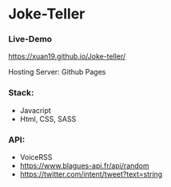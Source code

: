 # Joke-Teller

### Live-Demo
 https://xuan19.github.io/Joke-teller/

Hosting Server: Github Pages

### Stack: 
- Javacript
- Html, CSS, SASS

### API: 
- VoiceRSS
- https://www.blagues-api.fr/api/random
- https://twitter.com/intent/tweet?text=string



